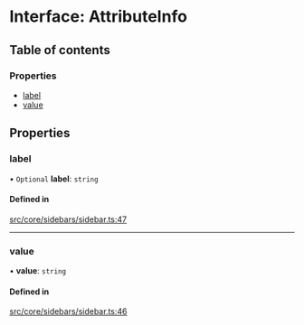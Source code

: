 # Interface: AttributeInfo

## Table of contents

### Properties

- [label](../wiki/AttributeInfo#label)
- [value](../wiki/AttributeInfo#value)

## Properties

### label

• `Optional` **label**: `string`

#### Defined in

[src/core/sidebars/sidebar.ts:47](https://github.com/decisively-io/interview-sdk/blob/7ff582e2e1b882fdedb5de2863fed60488554378/src/core/sidebars/sidebar.ts#L47)

___

### value

• **value**: `string`

#### Defined in

[src/core/sidebars/sidebar.ts:46](https://github.com/decisively-io/interview-sdk/blob/7ff582e2e1b882fdedb5de2863fed60488554378/src/core/sidebars/sidebar.ts#L46)
